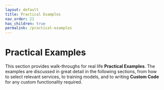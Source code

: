 ```yaml
---
layout: default
title: Practical Examples
nav_order: 21
has_children: true
permalink: /practical-examples
---
```


# Practical Examples

This section provides walk-throughs for real life **Practical Examples**. The examples are discussed in great detail in the following sections, from how to select relevant services, to training models, and to writing **Custom Code** for any custom functionality required.